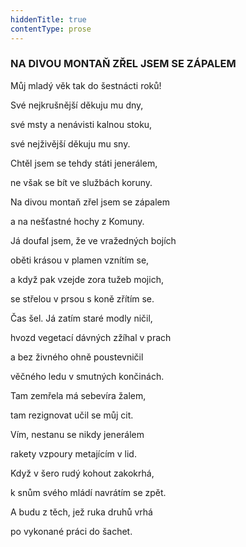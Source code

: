 ```yaml
---
hiddenTitle: true
contentType: prose
---
```


<section>

### NA DIVOU MONTAŇ ZŘEL JSEM SE ZÁPALEM

Můj mladý věk tak do šestnácti roků! 

Své nejkrušnější děkuju mu dny, 

své msty a nenávisti kalnou stoku, 

své nejživější děkuju mu sny.

</section>

<section>

Chtěl jsem se tehdy státi jenerálem, 

ne však se bít ve službách koruny. 

Na divou montaň zřel jsem se zápalem 

a na nešťastné hochy z Komuny.

</section>

<section>

Já doufal jsem, že ve vražedných bojích 

oběti krásou v plamen vznítím se, 

a když pak vzejde zora tužeb mojich, 

se střelou v prsou s koně zřítím se.

</section>

<section>

Čas šel. Já zatím staré modly ničil, 

hvozd vegetací dávných zžíhal v prach 

a bez živného ohně poustevničil 

věčného ledu v smutných končinách.

</section>

<section>

Tam zemřela má sebevíra žalem, 

tam rezignovat učil se můj cit. 

Vím, nestanu se nikdy jenerálem 

rakety vzpoury metajícím v lid.

</section>

<section>

Když v šero rudý kohout zakokrhá, 

k snům svého mládí navrátím se zpět. 

A budu z těch, jež ruka druhů vrhá 

po vykonané práci do šachet.

</section>
